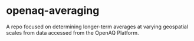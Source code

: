 # openaq-averaging
A repo focused on determining longer-term averages at varying geospatial scales from data accessed from the OpenAQ Platform.
